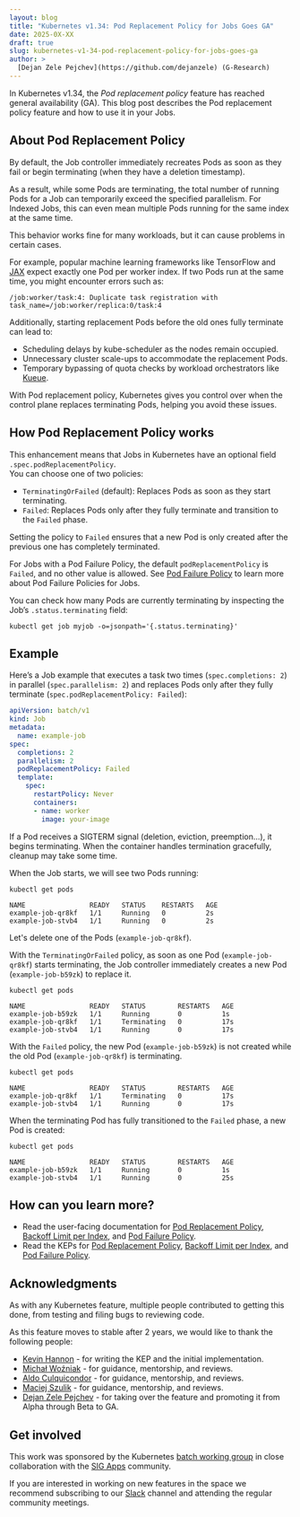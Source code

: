 ```yaml
---
layout: blog
title: "Kubernetes v1.34: Pod Replacement Policy for Jobs Goes GA"
date: 2025-0X-XX
draft: true
slug: kubernetes-v1-34-pod-replacement-policy-for-jobs-goes-ga
author: >
  [Dejan Zele Pejchev](https://github.com/dejanzele) (G-Research)
---
```


In Kubernetes v1.34, the _Pod replacement policy_ feature has reached general availability (GA).
This blog post describes the Pod replacement policy feature and how to use it in your Jobs.

## About Pod Replacement Policy

By default, the Job controller immediately recreates Pods as soon as they fail or begin terminating (when they have a deletion timestamp).

As a result, while some Pods are terminating, the total number of running Pods for a Job can temporarily exceed the specified parallelism.
For Indexed Jobs, this can even mean multiple Pods running for the same index at the same time.

This behavior works fine for many workloads, but it can cause problems in certain cases.

For example, popular machine learning frameworks like TensorFlow and
[JAX](https://jax.readthedocs.io/en/latest/) expect exactly one Pod per worker index.
If two Pods run at the same time, you might encounter errors such as:
```
/job:worker/task:4: Duplicate task registration with task_name=/job:worker/replica:0/task:4
```

Additionally, starting replacement Pods before the old ones fully terminate can lead to:
- Scheduling delays by kube-scheduler as the nodes remain occupied.
- Unnecessary cluster scale-ups to accommodate the replacement Pods.
- Temporary bypassing of quota checks by workload orchestrators like [Kueue](https://kueue.sigs.k8s.io/).

With Pod replacement policy, Kubernetes gives you control over when the control plane
replaces terminating Pods, helping you avoid these issues.

## How Pod Replacement Policy works

This enhancement means that Jobs in Kubernetes have an optional field `.spec.podReplacementPolicy`.  
You can choose one of two policies:
- `TerminatingOrFailed` (default): Replaces Pods as soon as they start terminating.
- `Failed`: Replaces Pods only after they fully terminate and transition to the `Failed` phase.

Setting the policy to `Failed` ensures that a new Pod is only created after the previous one has completely terminated.

For Jobs with a Pod Failure Policy, the default `podReplacementPolicy` is `Failed`, and no other value is allowed.
See [Pod Failure Policy](/docs/concepts/workloads/controllers/job/#pod-failure-policy) to learn more about Pod Failure Policies for Jobs.

You can check how many Pods are currently terminating by inspecting the Job’s `.status.terminating` field:

```shell
kubectl get job myjob -o=jsonpath='{.status.terminating}'
```

## Example

Here’s a Job example that executes a task two times (`spec.completions: 2`) in parallel (`spec.parallelism: 2`) and 
replaces Pods only after they fully terminate (`spec.podReplacementPolicy: Failed`):
```yaml
apiVersion: batch/v1
kind: Job
metadata:
  name: example-job
spec:
  completions: 2
  parallelism: 2
  podReplacementPolicy: Failed
  template:
    spec:
      restartPolicy: Never
      containers:
      - name: worker
        image: your-image
```

If a Pod receives a SIGTERM signal (deletion, eviction, preemption...), it begins terminating.
When the container handles termination gracefully, cleanup may take some time.

When the Job starts, we will see two Pods running:
```shell
kubectl get pods

NAME                READY   STATUS    RESTARTS   AGE
example-job-qr8kf   1/1     Running   0          2s
example-job-stvb4   1/1     Running   0          2s
```

Let's delete one of the Pods (`example-job-qr8kf`).

With the `TerminatingOrFailed` policy, as soon as one Pod (`example-job-qr8kf`) starts terminating, the Job controller immediately creates a new Pod (`example-job-b59zk`) to replace it.
```shell
kubectl get pods

NAME                READY   STATUS        RESTARTS   AGE
example-job-b59zk   1/1     Running       0          1s
example-job-qr8kf   1/1     Terminating   0          17s
example-job-stvb4   1/1     Running       0          17s
```

With the `Failed` policy, the new Pod (`example-job-b59zk`) is not created while the old Pod (`example-job-qr8kf`) is terminating.
```shell
kubectl get pods

NAME                READY   STATUS        RESTARTS   AGE
example-job-qr8kf   1/1     Terminating   0          17s
example-job-stvb4   1/1     Running       0          17s
```

When the terminating Pod has fully transitioned to the `Failed` phase, a new Pod is created:
```shell
kubectl get pods

NAME                READY   STATUS        RESTARTS   AGE
example-job-b59zk   1/1     Running       0          1s
example-job-stvb4   1/1     Running       0          25s
```

## How can you learn more?

- Read the user-facing documentation for [Pod Replacement Policy](/docs/concepts/workloads/controllers/job/#pod-replacement-policy),
  [Backoff Limit per Index](/docs/concepts/workloads/controllers/job/#backoff-limit-per-index), and
  [Pod Failure Policy](/docs/concepts/workloads/controllers/job/#pod-failure-policy).
- Read the KEPs for [Pod Replacement Policy](https://github.com/kubernetes/enhancements/tree/master/keps/sig-apps/3939-allow-replacement-when-fully-terminated),
  [Backoff Limit per Index](https://github.com/kubernetes/enhancements/tree/master/keps/sig-apps/3850-backoff-limits-per-index-for-indexed-jobs), and
  [Pod Failure Policy](https://github.com/kubernetes/enhancements/tree/master/keps/sig-apps/3329-retriable-and-non-retriable-failures).


## Acknowledgments

As with any Kubernetes feature, multiple people contributed to getting this
done, from testing and filing bugs to reviewing code.

As this feature moves to stable after 2 years, we would like to thank the following people:
* [Kevin Hannon](https://github.com/kannon92) - for writing the KEP and the initial implementation.
* [Michał Woźniak](https://github.com/mimowo) - for guidance, mentorship, and reviews.
* [Aldo Culquicondor](https://github.com/alculquicondor) - for guidance, mentorship, and reviews.
* [Maciej Szulik](https://github.com/soltysh) - for guidance, mentorship, and reviews.
* [Dejan Zele Pejchev](https://github.com/dejanzele) - for taking over the feature and promoting it from Alpha through Beta to GA.

## Get involved

This work was sponsored by the Kubernetes
[batch working group](https://github.com/kubernetes/community/tree/master/wg-batch)
in close collaboration with the
[SIG Apps](https://github.com/kubernetes/community/tree/master/sig-apps) community.

If you are interested in working on new features in the space we recommend
subscribing to our [Slack](https://kubernetes.slack.com/messages/wg-batch)
channel and attending the regular community meetings.
